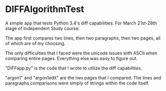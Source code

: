 # DIFFAlgorithmTest
A simple app that tests Python 3.4's diff capabilities.  For March 21st-28th stage of Independent Study course.

The app first compares two lines, then two paragraphs, then two pages, all of which are of my choosing.

The only difficulties that I faced were the unicode issues with ASCII when comparing entire pages.  Everything else was easy to figure out.

"DIFFapp.py" is the code that I wrote to utilize the diff capabilities.

"argon1" and "argon1edit" are the two pages that I compared.  The lines and paragraphs comparisons were simply of strings within the code itself.
